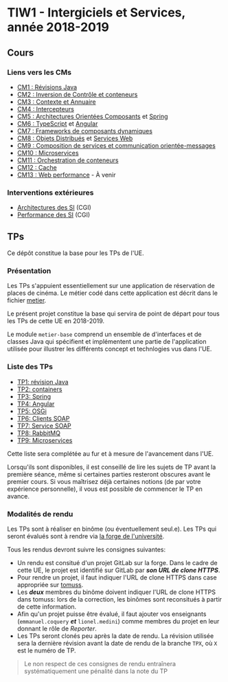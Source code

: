 # TIW1 - Intergiciels et Services, année 2018-2019

## Cours

### Liens vers les CMs

  * [CM1 : Révisions Java](https://perso.liris.cnrs.fr/ecoquery/enseignement/tiw1-is/01-intro-java.pdf)
  * [CM2 : Inversion de Contrôle et conteneurs](https://perso.liris.cnrs.fr/lionel.medini/enseignement/IS/CM_IS_conteneurs.pdf)
  * [CM3 : Contexte et Annuaire](https://perso.liris.cnrs.fr/lionel.medini/enseignement/IS/CM_IS_contexte.pdf)
  * [CM4 : Intercepteurs](https://perso.liris.cnrs.fr/ecoquery/enseignement/tiw1-is/tiw5-handlers.pdf)
  * [CM5 : Architectures Orientées Composants](https://perso.liris.cnrs.fr/lionel.medini/enseignement/IS/CM_IS_composants.pdf) et [Spring](https://perso.liris.cnrs.fr/lionel.medini/enseignement/IS/CM_IS_spring.pdf)
  * [CM6 : TypeScript](https://perso.liris.cnrs.fr/lionel.medini/enseignement/IS/revealJS/#TypeScript) et [Angular](https://perso.liris.cnrs.fr/lionel.medini/enseignement/IS/revealJS/#Angular)
  * [CM7 : Frameworks de composants dynamiques](https://perso.liris.cnrs.fr/lionel.medini/enseignement/IS/CM_IS_OSGi.pdf)
  * [CM8 : Objets Distribués](https://perso.liris.cnrs.fr/lionel.medini/enseignement/IS/CM_IS_objets_distribues.pdf) et [Services Web](https://perso.liris.cnrs.fr/lionel.medini/enseignement/IS/CM_IS_services_web.pdf)
  * [CM9 : Composition de services et communication orientée-messages](https://perso.liris.cnrs.fr/ecoquery/enseignement/tiw1-is/CompositionMessaging.pdf)
  * [CM10 : Microservices](https://perso.liris.cnrs.fr/lionel.medini/enseignement/IS/CM_IS_microservices.pdf)
  * [CM11 : Orchestration de conteneurs](https://perso.liris.cnrs.fr/ecoquery/enseignement/tiw1-is/OrchestrationConteneursK8S.pdf)
  * [CM12 : Cache](https://perso.liris.cnrs.fr/ecoquery/enseignement/tiw1-is/CacheApplicatif.pdf)
  * [CM13 : Web performance]()  - À venir
  
### Interventions extérieures

  * [Architectures des SI]() (CGI)
  * [Performance des SI]() (CGI)

## TPs

Ce dépôt constitue la base pour les TPs de l'UE.

### Présentation

Les TPs s'appuient essentiellement sur une application de réservation de places de cinéma.
Le métier codé dans cette application est décrit dans le fichier [metier](metier.md).

Le présent projet constitue la base qui servira de point de départ pour tous les TPs de cette UE en 2018-2019.

Le module `metier-base` comprend un ensemble de d'interfaces et de classes Java qui spécifient et implémentent une partie de l'application utilisée pour illustrer les différents concept et technlogies vus dans l'UE.

### Liste des TPs

* [TP1: révision Java](tp1/README.md)
* [TP2: containers](tp2/README.md)
* [TP3: Spring](tp3/README.md)
* [TP4: Angular](tp4/README.md)
* [TP5: OSGi](tp5/README.md)
* [TP6: Clients SOAP](tp6/README.md)
* [TP7: Service SOAP](tp7/README.md)
* [TP8: RabbitMQ](tp8/README.md)
* [TP9: Microservices](tp9/README.md)

Cette liste sera complétée au fur et à mesure de l'avancement dans l'UE.

Lorsqu'ils sont disponibles, il est conseillé de lire les sujets de TP avant la première séance, même si certaines parties resteront obscures avant le premier cours.
Si vous maîtrisez déjà certaines notions (de par votre expérience personnelle), il vous est possible de commencer le TP en avance.

### Modalités de rendu

Les TPs sont à réaliser en binôme (ou éventuellement seul.e).
Les TPs qui seront évalués sont à rendre via [la forge de l'université](https://forge.univ-lyon1.fr).


Tous les rendus devront suivre les consignes suivantes:

* Un rendu est consitué d'un projet GitLab sur la forge. Dans le cadre de cette UE, le projet est identifié sur GitLab par _**son URL de clone HTTPS**_.
* Pour rendre un projet, il faut indiquer l'URL de clone HTTPS dans case appropriée sur [tomuss](https://tomuss.univ-lyon1.fr).
* Les _**deux**_ membres du binôme doivent indiquer l'URL de clone HTTPS dans tomuss: lors de la correction, les binômes sont reconsitués à partir de cette information.
* Afin qu'un projet puisse être évalué, il faut ajouter vos enseignants (`emmanuel.coquery` _**et**_ `lionel.medini`) comme membres du projet en leur donnant le rôle de _Reporter_.
* Les TPs seront clonés peu après la date de rendu. 
  La révision utilisée sera la dernière révision avant la date de rendu de la branche `TPX`, où `X` est le numéro de TP.

> Le non respect de ces consignes de rendu entraînera systématiquement une pénalité dans la note du TP
